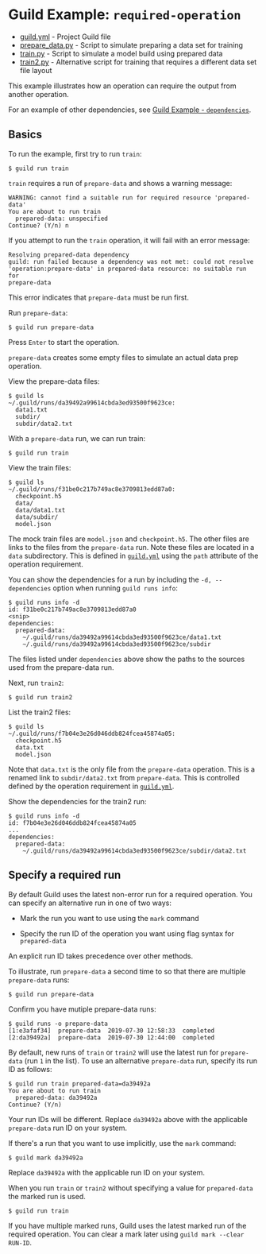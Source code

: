 # Guild Example: `required-operation`

- [guild.yml](guild.yml) - Project Guild file
- [prepare_data.py](prepare_data.py) - Script to simulate preparing a
  data set for training
- [train.py](train.py) - Script to simulate a model build using
  prepared data
- [train2.py](train2.py) - Alternative script for training that
  requires a different data set file layout

This example illustrates how an operation can require the output from
another operation.

For an example of other dependencies, see [Guild Example -
`dependencies`](../dependencies/README.md).

## Basics

To run the example, first try to run `train`:

```
$ guild run train
```

`train` requires a run of `prepare-data` and shows a warning message:

```
WARNING: cannot find a suitable run for required resource 'prepared-data'
You are about to run train
  prepared-data: unspecified
Continue? (Y/n) n
```

If you attempt to run the `train` operation, it will fail with an
error message:

```
Resolving prepared-data dependency
guild: run failed because a dependency was not met: could not resolve
'operation:prepare-data' in prepared-data resource: no suitable run for
prepare-data
```

This error indicates that `prepare-data` must be run first.

Run `prepare-data`:

```
$ guild run prepare-data
```

Press `Enter` to start the operation.

`prepare-data` creates some empty files to simulate an actual data
prep operation.

View the prepare-data files:

```
$ guild ls
~/.guild/runs/da39492a99614cbda3ed93500f9623ce:
  data1.txt
  subdir/
  subdir/data2.txt
```

With a `prepare-data` run, we can run train:

```
$ guild run train
```

View the train files:

```
$ guild ls
~/.guild/runs/f31be0c217b749ac8e3709813edd87a0:
  checkpoint.h5
  data/
  data/data1.txt
  data/subdir/
  model.json
```

The mock train files are `model.json` and `checkpoint.h5`. The other
files are links to the files from the `prepare-data` run. Note these
files are located in a `data` subdirectory. This is defined in
[`guild.yml`](guild.yml) using the `path` attribute of the operation
requirement.

You can show the dependencies for a run by including the `-d,
--dependencies` option when running `guild runs info`:

```
$ guild runs info -d
id: f31be0c217b749ac8e3709813edd87a0
<snip>
dependencies:
  prepared-data:
    ~/.guild/runs/da39492a99614cbda3ed93500f9623ce/data1.txt
    ~/.guild/runs/da39492a99614cbda3ed93500f9623ce/subdir
```

The files listed under `dependencies` above show the paths to the
sources used from the prepare-data run.

Next, run `train2`:

```
$ guild run train2
```

List the train2 files:

```
$ guild ls
~/.guild/runs/f7b04e3e26d046ddb824fcea45874a05:
  checkpoint.h5
  data.txt
  model.json
```

Note that `data.txt` is the only file from the `prepare-data`
operation. This is a renamed link to `subdir/data2.txt` from
`prepare-data`. This is controlled defined by the operation
requirement in [`guild.yml`](guild.yml).

Show the dependencies for the train2 run:

```
$ guild runs info -d
id: f7b04e3e26d046ddb824fcea45874a05
...
dependencies:
  prepared-data:
    ~/.guild/runs/da39492a99614cbda3ed93500f9623ce/subdir/data2.txt
```

## Specify a required run

By default Guild uses the latest non-error run for a required
operation. You can specify an alternative run in one of two ways:

- Mark the run you want to use using the `mark` command

- Specify the run ID of the operation you want using flag syntax for
  `prepared-data`

An explicit run ID takes precedence over other methods.

To illustrate, run `prepare-data` a second time to so that there are
multiple `prepare-data` runs:

```
$ guild run prepare-data
```

Confirm you have mutiple prepare-data runs:

```
$ guild runs -o prepare-data
[1:e3afaf34]  prepare-data  2019-07-30 12:58:33  completed
[2:da39492a]  prepare-data  2019-07-30 12:44:00  completed
```

By default, new runs of `train` or `train2` will use the latest run
for `prepare-data` (run `1` in the list). To use an alternative
`prepare-data` run, specify its run ID as follows:

```
$ guild run train prepared-data=da39492a
You are about to run train
  prepared-data: da39492a
Continue? (Y/n)
```

Your run IDs will be different. Replace `da39492a` above with the
applicable `prepare-data` run ID on your system.

If there's a run that you want to use implicitly, use the `mark`
command:

```
$ guild mark da39492a
```

Replace `da39492a` with the applicable run ID on your system.

When you run `train` or `train2` without specifying a value for
`prepared-data` the marked run is used.

```
$ guild run train
```

If you have multiple marked runs, Guild uses the latest marked run of
the required operation. You can clear a mark later using `guild mark
--clear RUN-ID`.
